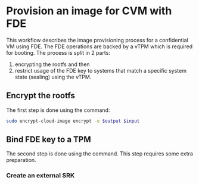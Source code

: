 # Provision an image for CVM with FDE

This workflow describes the image provisioning process for a confidential
VM using FDE. The FDE operations are backed by a vTPM which is required for
booting. The process is split in 2 parts:
1) encrypting the rootfs and then
2) restrict usage of the FDE key to systems that match a specific system
   state (sealing) using the vTPM.

## Encrypt the rootfs
The first step is done using the [](../reference/encrypt.md) command:
```bash
sudo encrypt-cloud-image encrypt -o $output $input
```

## Bind FDE key to a TPM
The second step is done using the [](../reference/deploy.md) command. This step requires some
extra preparation.

### Create an external SRK

